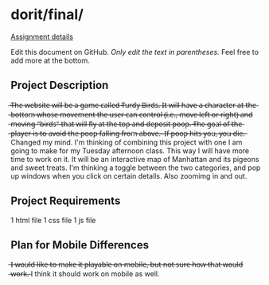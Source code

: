 # dorit/final/

[Assignment details](/homework/final)

Edit this document on GitHub. _Only edit the text in parentheses._ Feel free to add more at the bottom.

## Project Description

 ̶T̶h̶e̶ ̶w̶e̶b̶s̶i̶t̶e̶ ̶w̶i̶l̶l̶ ̶b̶e̶ ̶a̶ ̶g̶a̶m̶e̶ ̶c̶a̶l̶l̶e̶d̶ ̶T̶u̶r̶d̶y̶ ̶B̶i̶r̶d̶s̶.̶ ̶I̶t̶ ̶w̶i̶l̶l̶ ̶h̶a̶v̶e̶ ̶a̶ ̶c̶h̶a̶r̶a̶c̶t̶e̶r̶ ̶a̶t̶ ̶t̶h̶e̶ ̶b̶o̶t̶t̶o̶m̶ ̶w̶h̶o̶s̶e̶ ̶m̶o̶v̶e̶m̶e̶n̶t̶ ̶t̶h̶e̶ ̶u̶s̶e̶r̶ ̶c̶a̶n̶ ̶c̶o̶n̶t̶r̶o̶l̶ ̶(̶i̶.̶e̶.̶,̶ ̶m̶o̶v̶e̶ ̶l̶e̶f̶t̶ ̶o̶r̶ ̶r̶i̶g̶h̶t̶)̶ ̶a̶n̶d̶ ̶m̶o̶v̶i̶n̶g̶ ̶"̶b̶i̶r̶d̶s̶"̶ ̶t̶h̶a̶t̶ ̶w̶i̶l̶l̶ ̶f̶l̶y̶ ̶a̶t̶ ̶t̶h̶e̶ ̶t̶o̶p̶ ̶a̶n̶d̶ ̶d̶e̶p̶o̶s̶i̶t̶ ̶p̶o̶o̶p̶.̶ ̶T̶h̶e̶ ̶g̶o̶a̶l̶ ̶o̶f̶ ̶t̶h̶e̶ ̶p̶l̶a̶y̶e̶r̶ ̶i̶s̶ ̶t̶o̶ ̶a̶v̶o̶i̶d̶ ̶t̶h̶e̶ ̶p̶o̶o̶p̶ ̶f̶a̶l̶l̶i̶n̶g̶ ̶f̶r̶o̶m̶ ̶a̶b̶o̶v̶e̶.̶ ̶
̶I̶f̶ ̶p̶o̶o̶p̶ ̶h̶i̶t̶s̶ ̶y̶o̶u̶,̶ ̶y̶o̶u̶ ̶d̶i̶e̶.̶
Changed my mind. I'm thinking of combining this project with one I am going to make for my Tuesday afternoon class. This way I will have more time to work on it.
It will be an interactive map of Manhattan and its pigeons and sweet treats. I'm thinking a toggle between the two categories, and pop up windows when you click on certain details. Also zoomimg in and out.
## Project Requirements

1 html file
1 css file
1 js file

## Plan for Mobile Differences

 ̶I̶ ̶w̶o̶u̶l̶d̶ ̶l̶i̶k̶e̶ ̶t̶o̶ ̶m̶a̶k̶e̶ ̶i̶t̶ ̶p̶l̶a̶y̶a̶b̶l̶e̶ ̶o̶n̶ ̶m̶o̶b̶i̶l̶e̶,̶ ̶b̶u̶t̶ ̶n̶o̶t̶ ̶s̶u̶r̶e̶ ̶h̶o̶w̶ ̶t̶h̶a̶t̶ ̶w̶o̶u̶l̶d̶ ̶w̶o̶r̶k̶.̶ 
 I think it should work on mobile as well.
